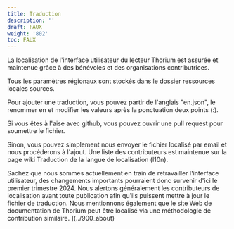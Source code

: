 ```yaml
---
title: Traduction
description: ''
draft: FAUX
weight: '802'
toc: FAUX
---
```


La localisation de l'interface utilisateur du lecteur Thorium est assurée et maintenue grâce à des bénévoles et des organisations contributrices.

Tous les paramètres régionaux sont stockés dans le dossier ressources locales sources.

Pour ajouter une traduction, vous pouvez partir de l'anglais "en.json", le renommer en et modifier les valeurs après la ponctuation deux points (:).

Si vous êtes à l'aise avec github, vous pouvez ouvrir une pull request pour soumettre le fichier.

Sinon, vous pouvez simplement nous envoyer le fichier localisé par email et nous procéderons à l'ajout. Une liste des contributeurs est maintenue sur la page wiki Traduction de la langue de localisation (l10n).

Sachez que nous sommes actuellement en train de retravailler l'interface utilisateur, des changements importants pourraient donc survenir d'ici le premier trimestre 2024. Nous alertons généralement les contributeurs de localisation avant toute publication afin qu'ils puissent mettre à jour le fichier de traduction. Nous mentionnons également que le site Web de documentation de Thorium peut être localisé via une méthodologie de contribution similaire. ](../900_about)
